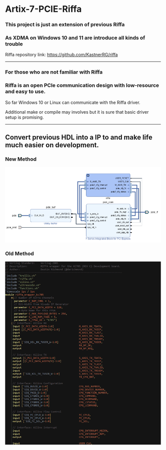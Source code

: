 # Artix-7-PCIE-Riffa

### This project is just an extension of previous Riffa
### As XDMA on Windows 10 and 11 are introduce all kinds of trouble

Riffa repository link: https://github.com/KastnerRG/riffa

---

### For those who are not familiar with Riffa

### Riffa is an open PCIe communication design with low-resource and easy to use.

So far Windows 10 or Linux can communicate with the Riffa driver.

Additional make or compile may involves but it is sure that basic driver setup is promising.

---

## Convert previous HDL into a IP to and make life much easier on development.

### New Method
![new_method](image/Riffa.PNG)

### Old Method
![old_method](image/old.PNG)

